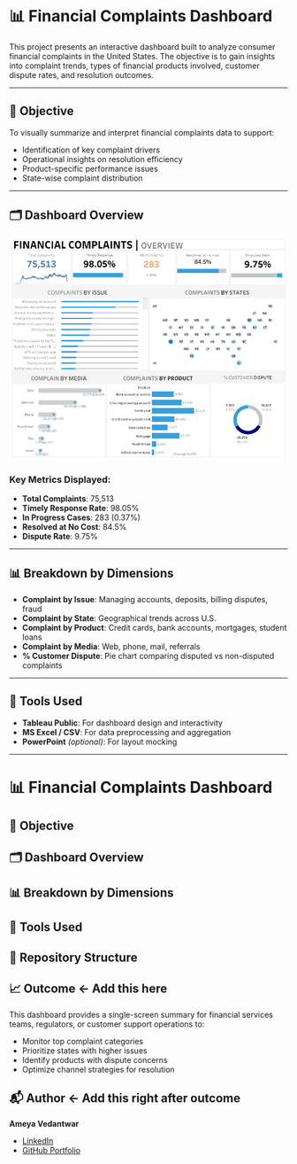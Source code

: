 # 📊 Financial Complaints Dashboard

This project presents an interactive dashboard built to analyze consumer financial complaints in the United States. The objective is to gain insights into complaint trends, types of financial products involved, customer dispute rates, and resolution outcomes.

---

## 📌 Objective

To visually summarize and interpret financial complaints data to support:
- Identification of key complaint drivers
- Operational insights on resolution efficiency
- Product-specific performance issues
- State-wise complaint distribution

---

## 🗂️ Dashboard Overview

![Dashboard Screenshot](Dashboard.png)

### Key Metrics Displayed:
- **Total Complaints**: 75,513
- **Timely Response Rate**: 98.05%
- **In Progress Cases**: 283 (0.37%)
- **Resolved at No Cost**: 84.5%
- **Dispute Rate**: 9.75%

---

## 📊 Breakdown by Dimensions

- **Complaint by Issue**: Managing accounts, deposits, billing disputes, fraud
- **Complaint by State**: Geographical trends across U.S.
- **Complaint by Product**: Credit cards, bank accounts, mortgages, student loans
- **Complaint by Media**: Web, phone, mail, referrals
- **% Customer Dispute**: Pie chart comparing disputed vs non-disputed complaints

---

## 🧰 Tools Used

- **Tableau Public**: For dashboard design and interactivity
- **MS Excel / CSV**: For data preprocessing and aggregation
- **PowerPoint** *(optional)*: For layout mocking

---


# 📊 Financial Complaints Dashboard

## 📌 Objective

## 🗂️ Dashboard Overview

## 📊 Breakdown by Dimensions

## 🧰 Tools Used

## 📁 Repository Structure

## 📈 Outcome   ← Add this here

This dashboard provides a single-screen summary for financial services teams, regulators, or customer support operations to:
- Monitor top complaint categories
- Prioritize states with higher issues
- Identify products with dispute concerns
- Optimize channel strategies for resolution

## 📬 Author   ← Add this right after outcome

**Ameya Vedantwar**  
- [LinkedIn](https://www.linkedin.com/in/ameya-vedantwar-473b70139)  
- [GitHub Portfolio](https://github.com/ameyavedantwar)


